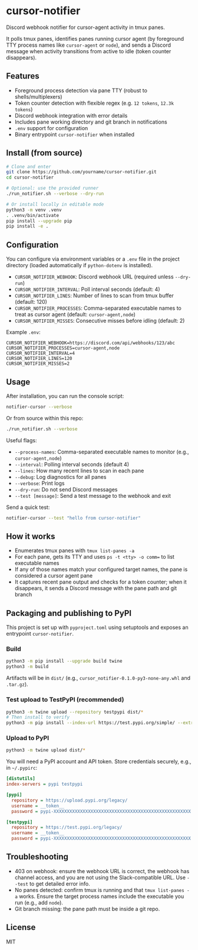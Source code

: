# cursor-notifier

Discord webhook notifier for cursor-agent activity in tmux panes.

It polls tmux panes, identifies panes running cursor agent (by foreground TTY process names like `cursor-agent` or `node`), and sends a Discord message when activity transitions from active to idle (token counter disappears).

## Features

- Foreground process detection via pane TTY (robust to shells/multiplexers)
- Token counter detection with flexible regex (e.g. `12 tokens`, `12.3k tokens`)
- Discord webhook integration with error details
- Includes pane working directory and git branch in notifications
- `.env` support for configuration
- Binary entrypoint `cursor-notifier` when installed

## Install (from source)

```bash
# Clone and enter
git clone https://github.com/yourname/cursor-notifier.git
cd cursor-notifier

# Optional: use the provided runner
./run_notifier.sh --verbose --dry-run

# Or install locally in editable mode
python3 -m venv .venv
. .venv/bin/activate
pip install --upgrade pip
pip install -e .
```

## Configuration

You can configure via environment variables or a `.env` file in the project directory (loaded automatically if `python-dotenv` is installed).

- `CURSOR_NOTIFIER_WEBHOOK`: Discord webhook URL (required unless `--dry-run`)
- `CURSOR_NOTIFIER_INTERVAL`: Poll interval seconds (default: 4)
- `CURSOR_NOTIFIER_LINES`: Number of lines to scan from tmux buffer (default: 120)
- `CURSOR_NOTIFIER_PROCESSES`: Comma-separated executable names to treat as cursor agent (default: `cursor-agent,node`)
- `CURSOR_NOTIFIER_MISSES`: Consecutive misses before idling (default: 2)

Example `.env`:

```env
CURSOR_NOTIFIER_WEBHOOK=https://discord.com/api/webhooks/123/abc
CURSOR_NOTIFIER_PROCESSES=cursor-agent,node
CURSOR_NOTIFIER_INTERVAL=4
CURSOR_NOTIFIER_LINES=120
CURSOR_NOTIFIER_MISSES=2
```

## Usage

After installation, you can run the console script:

```bash
notifier-cursor --verbose
```

Or from source within this repo:

```bash
./run_notifier.sh --verbose
```

Useful flags:

- `--process-names`: Comma-separated executable names to monitor (e.g., `cursor-agent,node`)
- `--interval`: Polling interval seconds (default 4)
- `--lines`: How many recent lines to scan in each pane
- `--debug`: Log diagnostics for all panes
- `--verbose`: Print logs
- `--dry-run`: Do not send Discord messages
- `--test [message]`: Send a test message to the webhook and exit

Send a quick test:

```bash
notifier-cursor --test "hello from cursor-notifier"
```

## How it works

- Enumerates tmux panes with `tmux list-panes -a`
- For each pane, gets its TTY and uses `ps -t <tty> -o comm=` to list executable names
- If any of those names match your configured target names, the pane is considered a cursor agent pane
- It captures recent pane output and checks for a token counter; when it disappears, it sends a Discord message with the pane path and git branch

## Packaging and publishing to PyPI

This project is set up with `pyproject.toml` using setuptools and exposes an entrypoint `cursor-notifier`.

### Build

```bash
python3 -m pip install --upgrade build twine
python3 -m build
```

Artifacts will be in `dist/` (e.g., `cursor_notifier-0.1.0-py3-none-any.whl` and `.tar.gz`).

### Test upload to TestPyPI (recommended)

```bash
python3 -m twine upload --repository testpypi dist/*
# Then install to verify
python3 -m pip install --index-url https://test.pypi.org/simple/ --extra-index-url https://pypi.org/simple cursor-notifier
```

### Upload to PyPI

```bash
python3 -m twine upload dist/*
```

You will need a PyPI account and API token. Store credentials securely, e.g., in `~/.pypirc`:

```ini
[distutils]
index-servers = pypi testpypi

[pypi]
  repository = https://upload.pypi.org/legacy/
  username = __token__
  password = pypi-XXXXXXXXXXXXXXXXXXXXXXXXXXXXXXXXXXXXXXXXXXXXXXXXXXXX

[testpypi]
  repository = https://test.pypi.org/legacy/
  username = __token__
  password = pypi-XXXXXXXXXXXXXXXXXXXXXXXXXXXXXXXXXXXXXXXXXXXXXXXXXXXX
```

## Troubleshooting

- 403 on webhook: ensure the webhook URL is correct, the webhook has channel access, and you are not using the Slack-compatible URL. Use `--test` to get detailed error info.
- No panes detected: confirm tmux is running and that `tmux list-panes -a` works. Ensure the target process names include the executable you run (e.g., add `node`).
- Git branch missing: the pane path must be inside a git repo.

## License

MIT
